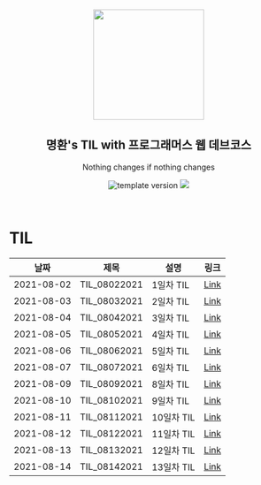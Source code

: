 <br/>
<p align="middle" >
  <img width="200px;" src="./src/images/prgms-logo.png"/>
</p>
<h2 align="middle">명환's TIL with 프로그래머스 웹 데브코스</h2>
<p align="middle">Nothing changes if nothing changes</p>
<p align="middle">
  <img src="https://img.shields.io/badge/version-1.0.0-blue?style=flat-square" alt="template version"/>
  <img src="https://img.shields.io/badge/language-md-md.svg?style=flat-square"/>
</p>
<br/>



# TIL
|날짜|제목|설명|링크|
|---|---|---|---|
|2021-08-02|TIL_08022021|1일차 TIL|[Link](https://hwanny.netlify.app/TIL/til_08022021/)|
|2021-08-03|TIL_08032021|2일차 TIL|[Link](https://hwanny.netlify.app/TIL/til_08032021/)|
|2021-08-04|TIL_08042021|3일차 TIL|[Link](https://hwanny.netlify.app/TIL/til_08042021/)|
|2021-08-05|TIL_08052021|4일차 TIL|[Link](https://hwanny.netlify.app/TIL/til_08052021/)|
|2021-08-06|TIL_08062021|5일차 TIL|[Link](https://hwanny.netlify.app/TIL/til_08062021/)|
|2021-08-07|TIL_08072021|6일차 TIL|[Link](https://hwanny.netlify.app/TIL/til_08072021/)|
|2021-08-09|TIL_08092021|8일차 TIL|[Link](https://hwanny.netlify.app/TIL/til_08092021/)|
|2021-08-10|TIL_08102021|9일차 TIL|[Link](https://hwanny.netlify.app/TIL/til_08102021/)|
|2021-08-11|TIL_08112021|10일차 TIL|[Link](https://hwanny.netlify.app/TIL/til_08112021/)|
|2021-08-12|TIL_08122021|11일차 TIL|[Link](https://hwanny.netlify.app/TIL/til_08122021/)|
|2021-08-13|TIL_08132021|12일차 TIL|[Link](https://hwanny.netlify.app/TIL/til_08132021/)|
|2021-08-14|TIL_08142021|13일차 TIL|[Link](https://hwanny.netlify.app/TIL/til_08142021/)|